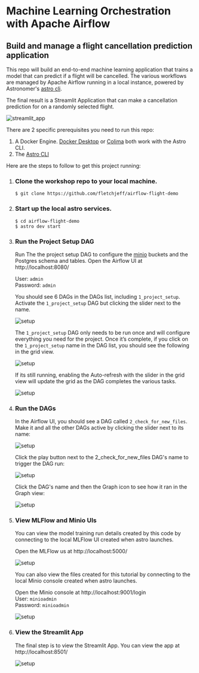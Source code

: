 # Machine Learning Orchestration with Apache Airflow
## Build and manage a flight cancellation prediction application

This repo will build an end-to-end machine learning application that trains a model that can predict if a flight will be cancelled. The various workflows are managed by Apache Airflow running in a local instance, powered by Astronomer's [astro cli](https://docs.astronomer.io/astro/cli/overview). 

The final result is a Streamlit Application that can make a cancellation prediction for on a randomly selected flight.

![streamlit_app](images/flight_9.png)

There are 2 specific prerequisites you need to run this repo:
1. A Docker Engine. [Docker Desktop](https://www.docker.com) or [Colima](https://github.com/abiosoft/colima) both work with the Astro CLI.
2. The [Astro CLI](https://docs.astronomer.io/astro/cli/overview)

Here are the steps to follow to get this project running:
1. ### Clone the workshop repo to your local machine.  
   `$ git clone https://github.com/fletchjeff/airflow-flight-demo`

2. ### Start up the local astro services.  
    `$ cd airflow-flight-demo`  
    `$ astro dev start`

3. ### Run the Project Setup DAG  
    Run The the project setup DAG to configure the [minio](https://min.io/) buckets and the Postgres schema and tables. Open the Airflow UI at http://localhost:8080/  

    User: `admin`  
    Password: `admin`

    You should see 6 DAGs in the DAGs list, including `1_project_setup`. Activate the `1_project_setup` DAG but clicking the slider next to the name.

    ![setup](images/flight_1.png)

    The `1_project_setup` DAG only needs to be run once and will configure everything you need for the project. Once it’s complete, if you click on the `1_project_setup` name in the DAG list, you should see the following in the grid view.

    ![setup](images/flight_2.png)

    If its still running, enabling the Auto-refresh with the slider in the grid view will update the grid as the DAG completes the various tasks.

    ![setup](images/flight_3.png)

4. ### Run the DAGs  
    In the Airflow UI, you should see a DAG called `2_check_for_new_files`. Make it and all the other DAGs active by clicking the slider next to its name:

    ![setup](images/flight_4.png)

    Click the play button next to the 2_check_for_new_files DAG's name to trigger the DAG run:

    ![setup](images/flight_5.png)
    
    Click the DAG's name and then the Graph icon to see how it ran in the Graph view:

    ![setup](images/flight_6.png)

5. ### View MLFlow and Minio UIs
   You can view the model training run details created by this code by connecting to the local MLFlow UI created when astro launches.

   Open the MLFlow us at http://localhost:5000/

   ![setup](images/flight_8.png)

    You can also view the files created for this tutorial by connecting to the local Minio console created when astro launches. 

    Open the Minio console at http://localhost:9001/login  
    User: `minioadmin`  
    Password: `minioadmin`

   ![setup](images/flight_7.png)

6. ### View the Streamlit App  
   The final step is to view the Streamlit App. You can view the app at http://localhost:8501/

   ![setup](images/flight_9.png)


